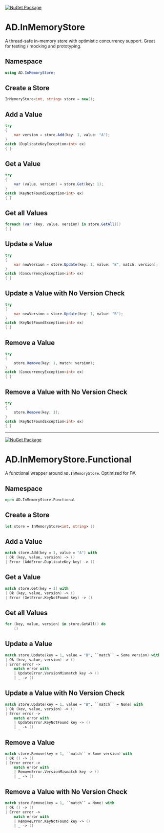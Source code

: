 [![NuGet Package](https://img.shields.io/nuget/v/AndreasDorfer.InMemoryStore.svg)](https://www.nuget.org/packages/AndreasDorfer.InMemoryStore/)
# AD.InMemoryStore
A thread-safe in-memory store with optimistic concurrency support. Great for testing / mocking and prototyping.
## Namespace
```csharp
using AD.InMemoryStore;
```
## Create a Store
```csharp
InMemoryStore<int, string> store = new();
```
## Add a Value
```csharp
try
{
    var version = store.Add(key: 1, value: "A");
}
catch (DuplicateKeyException<int> ex)
{ }
```
## Get a Value
```csharp
try
{
    var (value, version) = store.Get(key: 1);
}
catch (KeyNotFoundException<int> ex)
{ }
```
## Get all Values
```csharp
foreach (var (key, value, version) in store.GetAll())
{ }
```
## Update a Value
```csharp
try
{
    var newVersion = store.Update(key: 1, value: "B", match: version);
}
catch (ConcurrencyException<int> ex)
{ }
```
## Update a Value with No Version Check
```csharp
try
{
    var newVersion = store.Update(key: 1, value: "B");
}
catch (KeyNotFoundException<int> ex)
{ }
```
## Remove a Value
```csharp
try
{
    store.Remove(key: 1, match: version);
}
catch (ConcurrencyException<int> ex)
{ }
```
## Remove a Value with No Version Check
```csharp
try
{
    store.Remove(key: 1);
}
catch (KeyNotFoundException<int> ex)
{ }
```
---
[![NuGet Package](https://img.shields.io/nuget/v/AndreasDorfer.InMemoryStore.Functional.svg)](https://www.nuget.org/packages/AndreasDorfer.InMemoryStore.Functional/)
# AD.InMemoryStore.Functional
A functional wrapper around `AD.InMemoryStore`. Optimized for F#.
## Namespace
```fsharp
open AD.InMemoryStore.Functional
```
## Create a Store
```fsharp
let store = InMemoryStore<int, string> ()
```
## Add a Value
```fsharp
match store.Add(key = 1, value = "A") with
| Ok (key, value, version) -> ()
| Error (AddError.DuplicateKey key) -> ()
```
## Get a Value
```fsharp
match store.Get(key = 1) with
| Ok (key, value, version) -> ()
| Error (GetError.KeyNotFound key) -> ()
```
## Get all Values
```fsharp
for (key, value, version) in store.GetAll() do
    ()
```
## Update a Value
```fsharp
match store.Update(key = 1, value = "B", ``match`` = Some version) with
| Ok (kev, value, version) -> ()
| Error error ->
    match error with
    | UpdateError.VersionMismatch key -> ()
    | _ -> ()
```
## Update a Value with No Version Check
```fsharp
match store.Update(key = 1, value = "B", ``match`` = None) with
| Ok (kev, value, version) -> ()
| Error error ->
    match error with
    | UpdateError.KeyNotFound key -> ()
    | _ -> ()
```
## Remove a Value
```fsharp
match store.Remove(key = 1, ``match`` = Some version) with
| Ok () -> ()
| Error error ->
    match error with
    | RemoveError.VersionMismatch key -> ()
    | _ -> ()
```
## Remove a Value with No Version Check
```fsharp
match store.Remove(key = 1, ``match`` = None) with
| Ok () -> ()
| Error error ->
    match error with
    | RemoveError.KeyNotFound key -> ()
    | _ -> ()
```
